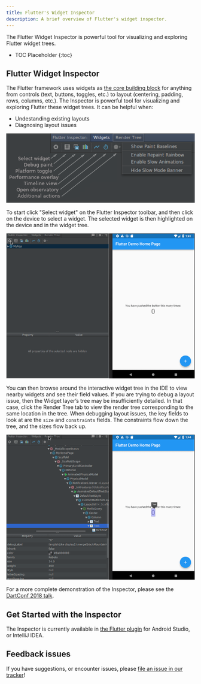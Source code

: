 ```yaml
---
title: Flutter's Widget Inspector
description: A brief overview of Flutter's widget inspector.
---
```


The Flutter Widget Inspector is powerful tool for visualizing and exploring
Flutter widget trees.

* TOC Placeholder
{:toc}

## Flutter Widget Inspector

The Flutter framework uses widgets as [the core building
block](/widgets-intro) for anything from controls (text,
buttons, toggles, etc.) to layout (centering, padding, rows, columns, etc.).
The Inspector is powerful tool for visualizing and exploring Flutter
these widget trees. It can be helpful when:

* Undestanding existing layouts
* Diagnosing layout issues

![IntelliJ Flutter Inspector Window](images/visual-debugging.png)

To start click "Select widget" on the Flutter Inspector toolbar, and then click
on the device to select a widget. The selected widget is then highlighted
on the device and in the widget tree.

![Select Demo](images/inspector_select_example.gif)

You can then browse around the interactive widget tree in the IDE to view
nearby widgets and see their field values. If you are trying to debug a layout
issue, then the Widget layer’s tree may be insufficiently detailed. In that
case, click the Render Tree tab to view the render tree corresponding to the
same location in the tree. When debugging layout issues, the key fields to look
at are the `size` and `constraints` fields. The constraints flow down the tree,
and the sizes flow back up.

![Switch Trees](images/switch_inspector_tree.gif)

For a more complete demonstration of the Inspector, please see the
[DartConf 2018 talk](https://www.youtube.com/watch?v=JIcmJNT9DNI).

## Get Started with the Inspector

The Inspector is currently available in [the Flutter plugin](/get-started/editor)
for Android Studio, or IntelliJ IDEA.

## Feedback issues

If you have suggestions, or encounter issues, please
[file an issue in our tracker](https://github.com/flutter/flutter-intellij/issues/new?labels=inspector)!
